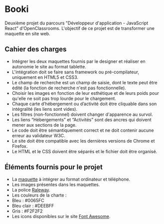 # Booki
Deuxième projet du parcours "Développeur d'application - JavaScript React" d'OpenClassrooms. L'objectif de ce projet est  de transformer une maquette en site web.

## Cahier des charges
- Intégrer les deux maquettes fournis par le designer et réaliser en autonomie le site au format tablette.
- L'intégration doit se faire sans framework ou pré-compilateur, uniquement en HTML5 et CSS3.
- Le champ de recherche est un champ de saisie, dont le texte peut être édité (la fonction de recherche n'est pas fonctionnelle).
- Choisir les images en fonction de leur esthétique et de leurs poids pour qu'elle ne soit pas trop lourde pour le chargement.
- Chaque carte d’hébergement ou d’activité doit être cliquable dans son intégralité (les liens sont vides).
- Les filtres (non-fonctionnel) doivent changer d'apparence au survol.
- Les liens “Hébergements” et “Activités” sont des ancres qui doivent mener aux sections de la page.
- Le code doit être sémantiquement correct et ne doit contenir aucune erreur au validateur W3C.
- Le site doit être compatible avec les dernières versions de Chrome et Firefox.
- Le HTML et le CSS doivent être séparés et le fichier doit être organisé.

## Éléments fournis pour le projet
- La [maquette](https://user.oc-static.com/upload/2021/09/29/16329280343051_Desktop%20-%201.png) à intégrer au format ordinateur et téléphone.
- Les images présentes dans les maquettes.
- La police [Raleway](https://fonts.google.com/specimen/Raleway).
- Les couleurs de la charte :
 - Bleu : #0065FC
 - Bleu clair : #DEEBFF
 - Gris : #F2F2F2
- Les icons disponibles sur le site [Font Awesome](https://fontawesome.com/).
